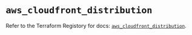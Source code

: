 # `aws_cloudfront_distribution`

Refer to the Terraform Registory for docs: [`aws_cloudfront_distribution`](https://registry.terraform.io/providers/hashicorp/aws/5.18.1/docs/resources/cloudfront_distribution).
